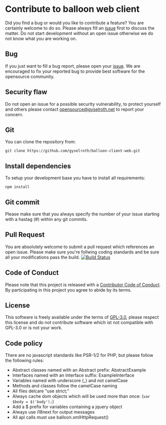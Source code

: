 # Contribute to balloon web client
Did you find a bug or would you like to contribute a feature? You are certainly welcome to do so.
Please always fill an [issue](https://github.com/gyselroth/balloon-client-web/issues/new) first to discuss the matter.
Do not start development without an open issue otherwise we do not know what you are working on. 

## Bug
If you just want to fill a bug report, please open your [issue](https://github.com/gyselroth/balloon-client-web/issues/new).
We are encouraged to fix your reported bug to provide best software for the opensource community.

## Security flaw
Do not open an issue for a possible security vulnerability, to protect yourself and others please contact <opensource@gyselroth.net>
to report your concern.

## Git
You can clone the repository from:
```
git clone https://github.com/gyselroth/balloon-client-web.git
```

## Install dependencies
To setup your development base you have to install all requirements:
```
npm install
```

## Git commit 
Please make sure that you always specify the number of your issue starting with a hastag (#) within any git commits.

## Pull Request
You are absolutely welcome to submit a pull request which references an open issue. Please make sure you're follwing coding standards 
and be sure all your modifications pass the build.
[![Build Status](https://travis-ci.org/gyselroth/balloon-client-web.svg)](https://travis-ci.org/gyselroth/balloon-client-web)

## Code of Conduct
Please note that this project is released with a [Contributor Code of Conduct](https://github.com/gyselroth/balloon-client-web/CODE_OF_CONDUCT.md). By participating in this project you agree to abide by its terms.

## License
This software is freely available under the terms of [GPL-3.0](https://github.com/gyselroth/balloon-client-web/LICENSE), please respect this license
and do not contribute software which ist not compatible with GPL-3.0 or is not your work.

## Code policy

There are no javascript standards like PSR-1/2 for PHP, but please follow the following rules:

* Abstract classes named with an Abstract prefix: AbstractExample
* Interfaces named with an Interface suffix: ExampleInterface
* Variables named with underscore (_) and not camelCase
* Methods and classes follow the camelCase naming
* All files delcare "use strict;"
* Always cache dom objects which will be used more than once: (`var $body = $('body');`)
* Add a $ prefix for variables containing a jquery object
* Always use i18next for output messages
* All api calls must use balloon.xmlHttpRequest()
